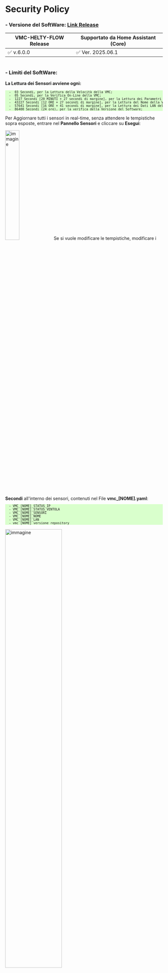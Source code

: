 # Security Policy

### - Versione del SoftWare: [Link Release](https://github.com/DanRobo76/VMC-HELTY-FLOW/releases)

|          VMC-HELTY-FLOW Release          | Supportato da Home Assistant (Core)     |
| ---------------------------------------- | ----------------------------------------|
|  :white_check_mark: v.6.0.0              | :white_check_mark:   Ver. 2025.06.1     |
#
### - Limiti del SoftWare:<br>
<strong>La Lettura dei Sensori avviene ogni:</strong>
<pre style="font-size:10px; background-color: #d9ffcc;">
  -  03 Secondi, per la Lettura della Velocità della VMC;
  -  05 Secondi, per la Verifica On-Line della VMC;
  -  1227 Secondi [20 MINUTI + 27 secondi di margine], per la Lettura dei Parametri Ambientali della VMC;
  -  43227 Secondi [12 ORE + 27 secondi di margine], per la Lettura del Nome della VMC;
  -  57641 Secondi [16 ORE + 41 secondi di margine], per la Lettura dei Dati LAN della VMC;
  -  86400 Secondi (24 ore), per la verifica della Versione del Software; 
</pre>

Per Aggiornare tutti i sensori in real-time, senza attendere le tempistiche sopra esposte, entrare nel <strong>Pannello Sensori</strong> e cliccare su <strong>Esegui</strong>:

<img src="https://github-production-user-asset-6210df.s3.amazonaws.com/102819027/282233328-e868765e-e023-42cc-b371-64c0e99f36ad.png" alt="immagine" style="width:30%;">
Se si vuole modificare le tempistiche, modificare i <strong>Secondi</strong> all'interno dei sensori, contenuti nel File <strong>vmc_[NOME].yaml</strong>:<br> 
<pre style="font-size:10px; background-color: #d9ffcc;">
  - VMC_[NOME]_STATUS_IP
  - VMC_[NOME]_STATUS_VENTOLA
  - VMC_[NOME]_SENSORI
  - VMC_[NOME]_NOME
  - VMC_[NOME]_LAN
  - vmc_[NOME]_versione_repository
</pre>

<img src="https://github-production-user-asset-6210df.s3.amazonaws.com/102819027/282233228-95b0fa20-8308-49eb-a75d-d4f7183c9d7d.png" alt="immagine" style="width:60%;"><br>

e riavviare Home Assistant.

#
### - In fase di Verifica la Lettura della Temperatura Interna o Esterna minore di 0 °C:<br>     

<img src="https://github-production-user-asset-6210df.s3.amazonaws.com/102819027/282232595-cb4de785-90b8-426d-8e89-31c2244fac8d.png" alt="immagine" style="width:30%;"><br>
Condividi la stringa evidenziata dalla Freccia, per E-mail a: <a href="mailto:danilo.robotti@gmail.com">danilo.robotti@gmail.com</a>
<br><br>
Esempio Stringa dei Sensori Ambientali da Condividere:
<br>
<pre style="font-size:10px; background-color: #d9ffcc;">
VMGI,00209,00196,00708,00000,16384,02307,00224,00069,04354,00168,00000,00000,00000,00000,00000 <br>
</pre>
insieme allo ScreeShot dell'App. Air Guard: <br>

<img src="https://github-production-user-asset-6210df.s3.amazonaws.com/102819027/282240134-aaba012f-7122-4a83-b1d6-470427a67854.png" alt="immagine" style="width:15%;"><br>

, se rilevi una Temperatura Interna o Esterna minore di 0 °C (Negativa).
#
### - Rapporto Errori
[Link Release](https://github.com/DanRobo76/VMC-HELTY-FLOW/releases)
<br>
#
### - Curiosità: Impiego della VMC da remoto con l'uso di un Relè Smart, senza l'impiego di Home Assistant:<br>
<strong>1</strong> Nella VMC Flow Plus, una volta installato il relè e impostata una velocità diversa da zero, attendere 30 secondi prima di interrompere l'alimentazione;<br>
<strong>2</strong> Successivamente ripristinare l'alimentazione e portare la VMC alla Velocità 0;<br>
<strong>3</strong> Questa procedura consente attraverso l'utilizzo di un relè smart di spegnere o accendere la VMC con la velocità impostata precedentemente <strong>Punto 1</strong>, da remoto.<br>
